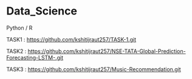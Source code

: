 # Data_Science
Python / R

TASK1 : https://github.com/kshitijraut257/TASK-1.git

TASK2 : https://github.com/kshitijraut257/NSE-TATA-Global-Prediction-Forecasting-LSTM-.git

TASK3 : https://github.com/kshitijraut257/Music-Recommendation.git
